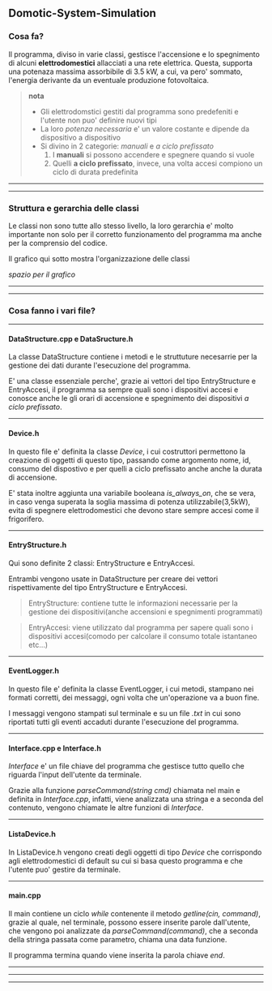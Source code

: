 ## **Domotic-System-Simulation** 
 

### Cosa fa?

Il programma, diviso in varie classi, gestisce l'accensione e lo spegnimento di alcuni **elettrodomestici** allacciati a una rete elettrica. Questa, supporta una potenaza massima assorbibile di 3.5 kW, a cui, va pero' sommato, l'energia derivante da un eventuale produzione fotovoltaica.

> **nota**  
> * Gli elettrodomstici gestiti dal programma sono predefeniti e l'utente non puo' definire nuovi tipi
> * La loro *potenza necessaria* e' un valore costante e dipende da dispositivo a dispositivo
> * Si divino in 2 categorie: *manuali* e *a ciclo prefissato*  
>   1. I **manuali** si possono accendere e spegnere quando si vuole 
>   2. Quelli **a ciclo prefissato**, invece, una volta accesi compiono un ciclo di durata predefinita    


---
---
### Struttura e gerarchia delle classi

Le classi non sono tutte allo stesso livello, la loro gerarchia e' molto importante non solo per il corretto funzionamento del programma ma anche per la comprensio del codice.

Il grafico qui sotto mostra l'organizzazione delle classi

*spazio per il grafico*



---
---

### Cosa fanno i vari file?
---

#### **DataStructure.cpp**  e DataSructure.h
La classe DataStructure contiene i metodi e le struttuture necesarrie per la gestione dei dati durante l'esecuzione del programma.

E' una classe essenziale perche', grazie ai vettori del tipo EntryStructure e EntryAccesi, il programma sa sempre quali sono
i dispositivi accesi e conosce anche le gli orari di accensione e spegnimento dei dispositivi *a ciclo prefissato*.

  ---
#### **Device.h**
In questo file e' definita la classe *Device*, i cui costruttori permettono la creazione di oggetti di questo tipo, passando come argomento nome, id, consumo del dispostivo e per quelli a ciclo prefissato anche anche la durata di accensione.  

E' stata inoltre aggiunta una variabile booleana *is_always_on*, che se vera, in caso venga superata la soglia massima di potenza utilizzabile(3,5kW),
 evita di spegnere elettrodomestici che devono stare sempre accesi come il frigorifero.

---
#### **EntryStructure.h**
Qui sono definite 2 classi: EntryStructure e EntryAccesi.

Entrambi vengono usate in DataStructure per creare dei vettori rispettivamente del tipo EntryStructure e EntryAccesi.

>EntryStructure: contiene tutte le informazioni necessarie per la gestione dei dispositivi(anche accensioni e spegnimenti programmati)

>EntryAccesi: viene utilizzato dal programma per sapere quali sono i dispositivi accesi(comodo per calcolare il consumo totale istantaneo etc...)

---
#### **EventLogger.h**

In questo file e' definita la classe EventLogger, i cui metodi, stampano nei formati corretti, dei messaggi, ogni volta
che un'operazione va a buon fine.

I messaggi vengono stampati sul terminale e su un file *.txt* in cui sono riportati tutti gli eventi accaduti durante
l'esecuzione del programma.

---
#### **Interface.cpp** e Interface.h

*Interface* e' un file chiave del programma che gestisce tutto quello che riguarda l'input dell'utente da terminale.

Grazie alla funzione *parseCommand(string cmd)* chiamata nel main e definita in *Interface.cpp*, infatti, viene analizzata una stringa
e a seconda del contenuto, vengono chiamate le altre funzioni di *Interface*.

---
#### **ListaDevice.h**

In ListaDevice.h vengono creati degli oggetti di tipo *Device* che corrispondo agli elettrodomestici di default su cui si 
basa questo programma e che l'utente puo' gestire da terminale.



---
#### **main.cpp**

Il main contiene un ciclo *while* contenente il metodo *getline(cin, command)*, grazie al quale, nel terminale, possono essere inserite parole dall'utente, 
che vengono poi analizzate da *parseCommand(command)*, che a seconda della stringa passata come parametro, chiama una data funzione.

Il programma termina quando viene inserita la parola chiave *end*.



 ---
 ---
---


